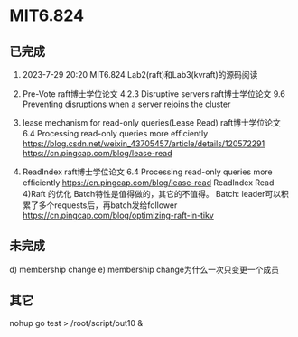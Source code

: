 # MIT6.824
## 已完成

1) 2023-7-29 20:20 MIT6.824 Lab2(raft)和Lab3(kvraft)的源码阅读

1) Pre-Vote
raft博士学位论文 4.2.3 Disruptive servers
raft博士学位论文 9.6 Preventing disruptions when a server rejoins the cluster
2) lease mechanism for read-only queries(Lease Read)
raft博士学位论文 6.4 Processing read-only queries more efﬁciently
https://blog.csdn.net/weixin_43705457/article/details/120572291
https://cn.pingcap.com/blog/lease-read
3) ReadIndex
raft博士学位论文 6.4 Processing read-only queries more efﬁciently
https://cn.pingcap.com/blog/lease-read ReadIndex Read
4)Raft 的优化
Batch特性是值得做的，其它的不值得。
Batch: leader可以积累了多个requests后，再batch发给follower
https://cn.pingcap.com/blog/optimizing-raft-in-tikv

## 未完成

d) membership change
e) membership change为什么一次只变更一个成员

## 其它

nohup go test > /root/script/out10 &